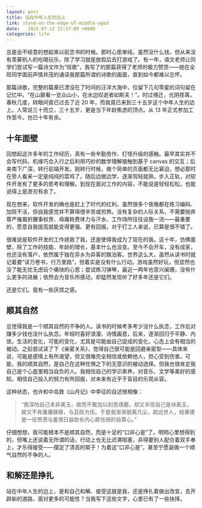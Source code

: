 ```yaml
---
layout: post
title: 站在中年人生的边上
link: stand-on-the-edge-of-middle-aged
date:   2023-07-12 21:57:00 +0800
categories: life
---
```


总是会不经意的想起来以前念书的时候。那时心思单纯，虽然没什么钱，但从来没有羡慕别人的吃喝玩乐，除了学习就是放假后去打游戏了。有一年，语文老师让同学们尝试写一篇诗文作为“班歌”，我写了的那篇获得了老师的极力赞赏——她在全班同学面前声情并茂的诵读我那篇所谓的诗歌的画面，直到如今都难以忘怀。

那篇诗歌，完整的篇章已湮没在了时间的汪洋大海中，仅留下几句零星的词句留在记忆中。“在山巅看一览众山小，在水边叹逝者如斯夫！”。时过境迁，光阴荏苒，春秋几度，转眼间竟已过去了近 20 年，而我竟已来到三十五岁这个中年人生的边上。人常说三十而立，三十五岁，更是当下年龄焦虑的顶点。从 13 年正式参加工作至今，也已十年有余。

## 十年面壁

回想起这许多年的工作经历，真有一些辛勤劳作、打怪升级的感触。最早其实并不会写代码，机缘巧合入行之后利用巧妙的数学理解接触到基于 canvas 的交互；后来南下广深，转行前端开发。刚转行时候，做个简单的页面都无比窘迫，想必那时在旁人看来一定是纯纯的菜鸡了。随后边做边学，逐渐驾轻就熟，步入正轨，对软件开发有了更多的思考和理解。到现在面对工作的内容，不能说是轻轻松松，也能说得上是游刃有余了。

现在想来，软件开发的确也是赶上了时代的红利。虽然很多个夜晚都在练习编码、加班干活，但自我感觉并不算得很辛苦或煎熬。没有复杂的人际关系，不需要抛弃尊严摧眉折腰事权贵、毋庸耗费体力与汗水、工作场所往往设施一流——最重要的，愿意自我提高就能变得更强、更有回报。对于打工人来说，已算是很不错了。

很难说是软件开发的工作拯救了我，还是使得我成为了现在的我。这十年，仿佛面壁，除了工作的技能、年龄的增长，基本什么也没变。至今不会开车，没有成家，也还没有落户，依然属于独在异乡为异客的飘泊客。世界这么大，虽然从读书时就记着要“读万卷书，行万里路”，但着实是没有什么行动。游戏虽然好玩，但显然也没了能无忧无虑玩个痛快的心思；尝试练习弹琴，最近一两年也意兴阑珊，没有什么更多的进展；依然会为音乐所感动，却猛然发现听了好多年还是它们。

还是它们。竟有一些厌烦之感。

## 顺其自然

总觉得我是一个顺其自然的不争的人。读书的时候考多考少没什么执念，工作后对赚多少钱也没什么执念。年轻时喜好浪漫、诗情画意，后来，逐渐回归于平静、内敛。生活的变化，可能的变化，尤其是可能由自己促成的变化，心态上会有相当的被动。之前尝试读了下《亲密关系》，觉得自己很可能是回避亲密型——具体来说，可能是感情上有所渴望，但又很难完全相信或依赖他人，担心受到伤害。可能，我的顺其自然，是自己在这种忧惧之下的无意识的被动选择。但我也很肯定我自己是个心底里相当自负的人。我相信自己的学识素养，对音乐、文学等美好的感知，相信自己投入的努力有所回报，对未来有近乎于盲目的乐观从容。

这种状态，也许和中岛敦《山月记》中李征的自述很相像：

> “我深怕自己本非美玉，故而不敢加以刻苦琢磨，却又半信自己是块美玉，故又不肯庸庸碌碌，与瓦砾为伍。于是我渐渐脱离凡尘，疏远世人，结果便是一任愤懑与羞恨日益助长内心那怯弱的自尊心。”

仔细想想，我可能根本不是顺其自然，而是十足的“口非心是”了。明明心里想得到的，但嘴上还说着无所谓的话，行动上也无比迟滞阻塞，非得要别人配合着双手奉上，才乐得接受——摆足了清高的架子！为着这“口非心是”，甚至宁愿装做一个顺气自然的不争的人。

## 和解还是挣扎

站在中年人生的边上，是和自己和解、接受这就是我，还是挣扎着做出改变，去开辟新的道路，面对更多的可能性？当我写下这些文字，心里已有了一些抉择。
